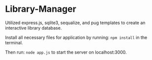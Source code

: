 # Library-Manager

Utilized express.js, sqlite3, sequalize, and pug templates to create an interactive library database.


Install all necessary files for application by running: `npm install` in the terminal.

Then run: `node app.js` to start the server on localhost:3000.
